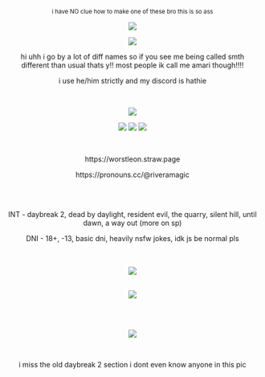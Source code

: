 <p align="center">
<sup>i have NO clue how to make one of these bro this is so ass<sup>
</p>

<p align="center">
  <img src="https://github.com/user-attachments/assets/b54716be-0b5a-4066-9b58-cfa3593298b7" />
</p>

<p align="center">
  <img src="https://github.com/user-attachments/assets/b1329b88-9aab-4a9b-96ba-3b81bb236e58" />
</p>


<p align="center">
hi uhh i go by a lot of diff names so if you see me being called smth different than usual thats y!! most people ik call me amari though!!!! 
</p>

<p align="center">
  i use he/him strictly and my discord is hathie
</p>
  
<br />
  
</p>
<p align="center">
  <img src="https://github.com/user-attachments/assets/7242df12-2cb0-4619-838a-addccaa494f1"
</p>

<p align="center">
    <img src="https://github.com/user-attachments/assets/ce52f2a1-735c-47ff-8285-46a71713c011" >
    <img src="https://github.com/user-attachments/assets/e819b24d-d82d-4707-8132-f3fc35e4c87a" >
    <img src="https://github.com/user-attachments/assets/a6c7c867-3bb0-44ee-984e-9d63d2c02ca3" >
</p>
</p>


<br />

<p align="center">
https://worstleon.straw.page
</p>

 <p align="center">
https://pronouns.cc/@riveramagic
</p>

<br />



<br />

<p align="center">
INT - daybreak 2, dead by daylight, resident evil, the quarry, silent hill, until dawn, a way out (more on sp)
</p>


<p align="center">
DNI - 18+, -13, basic dni, heavily nsfw jokes, idk js be normal pls
  
<br />


  
<br />
<br />


<p align="center">
  <img src="https://github.com/user-attachments/assets/236b76e8-8d97-472e-8151-38f04c8c5eb9"
</p>
  
<br />
<br />

<p align="center">
  <img src="https://github.com/user-attachments/assets/b54716be-0b5a-4066-9b58-cfa3593298b7" />
</p>

<br />
<br />

<p align="center">
  <img src="https://github.com/user-attachments/assets/fbf03ed0-4757-4720-aa4d-c236f86df309" />
</p>
<br />

<p align="center">
i miss the old daybreak 2 section i dont even know anyone in this pic
</p>



